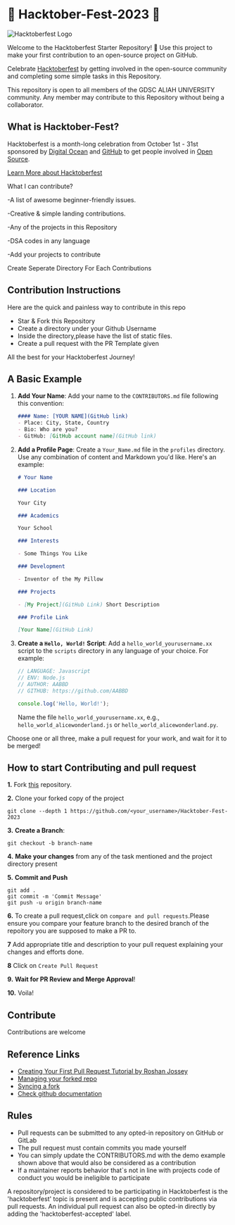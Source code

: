 # 🎃 Hacktober-Fest-2023 🎃
![Hacktoberfest Logo](https://th.bing.com/th/id/OIP.L08nqV86W-zK1SkgtEuXYgHaD5?pid=ImgDet&rs=1)



Welcome to the Hacktoberfest Starter Repository! 🎉 Use this project to make your first contribution to an open-source project on GitHub. 

Celebrate [Hacktoberfest](https://hacktoberfest.digitalocean.com/) by getting involved in the open-source community and completing some simple tasks in this Repository.

This repository is open to all members of the GDSC ALIAH UNIVERSITY community. Any member may contribute to this Repository without being a collaborator.


## What is Hacktober-Fest?


Hacktoberfest is a month-long celebration from October 1st - 31st sponsored by [Digital Ocean](https://hacktoberfest.digitalocean.com/) and [GitHub](https://github.com/blog/2433-celebrate-open-source-this-october-with-hacktoberfest) to get people involved in [Open Source](https://github.com/open-source).

[Learn More about Hacktoberfest](https://hacktoberfest.digitalocean.com/)

What I can contribute?

-A list of awesome beginner-friendly issues.

-Creative & simple landing contributions.

-Any of the projects in this Repository

-DSA codes in any language

-Add your projects to contribute 

Create Seperate Directory For Each Contributions 


## Contribution Instructions

Here are the quick and painless way to contribute in this repo 

- Star & Fork this Repository
- Create a directory under your Github Username
- Inside the directory,please have the list of static files.
- Create a pull request with the PR Template given

All the best for your Hacktoberfest Journey!

## A Basic Example


1. **Add Your Name**: Add your name to the `CONTRIBUTORS.md` file following this convention:

    ```markdown
    #### Name: [YOUR NAME](GitHub link)
    - Place: City, State, Country
    - Bio: Who are you?
    - GitHub: [GitHub account name](GitHub link)
    ```

2. **Add a Profile Page**: Create a `Your_Name.md` file in the `profiles` directory. Use any combination of content and Markdown you'd like. Here's an example:

    ```markdown
    # Your Name

    ### Location

    Your City

    ### Academics

    Your School

    ### Interests

    - Some Things You Like

    ### Development

    - Inventor of the My Pillow

    ### Projects

    - [My Project](GitHub Link) Short Description

    ### Profile Link

    [Your Name](GitHub Link)
    ```

3. **Create a `Hello, World!` Script**: Add a `hello_world_yourusername.xx` script to the `scripts` directory in any language of your choice. For example:

    ```javascript
    // LANGUAGE: Javascript
    // ENV: Node.js
    // AUTHOR: AABBD
    // GITHUB: https://github.com/AABBD

    console.log('Hello, World!');
    ```

    Name the file `hello_world_yourusername.xx`, e.g., `hello_world_alicewonderland.js` or `hello_world_alicewonderland.py`.
   
Choose one or all three, make a pull request for your work, and wait for it to be merged!
## How to start Contributing and pull request

**1.**  Fork [this](https://github.com/GDSC-Aliah/Hacktober-Fest-2023.git) repository.


**2.** Clone your forked copy of the project

```
git clone --depth 1 https://github.com/<your_username>/Hacktober-Fest-2023
```
**3.** **Create a Branch**:
```
git checkout -b branch-name
 ```

**4.**  **Make your changes** from any of the task mentioned and the project directory present 

**5.**  **Commit and Push**
```
git add .
git commit -m 'Commit Message'
git push -u origin branch-name
```

**6.**  To create a pull request,click on  `compare and pull requests`.Please ensure you compare your feature branch to the desired branch of the repoitory you are supposed to make a PR to.

**7**  Add appropriate title and description to your pull request explaining your changes and efforts done.
 
**8**  Click on `Create Pull Request`

**9.** **Wait for PR Review and Merge Approval**!

**10.** Voila!

## Contribute 
Contributions are welcome

## Reference Links 

- [Creating Your First Pull Request Tutorial by Roshan Jossey](https://github.com/Roshanjossey/first-contributions)
- [Managing your forked repo](https://help.github.com/articles/fork-a-repo/)
- [Syncing a fork](https://help.github.com/articles/syncing-a-fork/)
- [Check github documentation](https://docs.github.com/en/get-started/quickstart/create-a-repo/)

## Rules
- Pull requests can be submitted to any opted-in repository on GitHub or GitLab
- The pull request must contain commits you made yourself
- You can simply update the CONTRIBUTORS.md with the demo example shown above that would also be considered as a contribution
- If a maintainer reports behavior that`s not in line with projects code of conduct you would be ineligible to participate

A repository/project is considered to be participating in Hacktoberfest is the 'hacktoberfest' topic is present and is accepting public contributions via pull requests.
An individual pull request can also be opted-in directly by adding the 'hacktoberfest-accepted' label.






 


  






